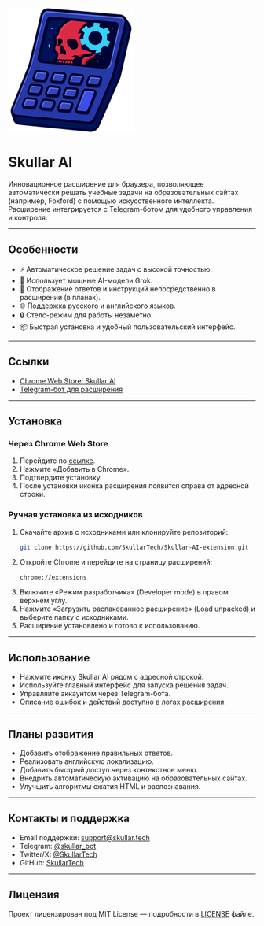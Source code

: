 ![Skullar AI Logo](icons/icon256.png)
# Skullar AI

Инновационное расширение для браузера, позволяющее автоматически решать учебные задачи на образовательных сайтах (например, Foxford) с помощью искусственного интеллекта. Расширение интегрируется с Telegram-ботом для удобного управления и контроля.

***

## Особенности

- ⚡ Автоматическое решение задач с высокой точностью.
- 🤖 Использует мощные AI-модели Grok.
- 🎯 Отображение ответов и инструкций непосредственно в расширении (в планах).
- 🌐 Поддержка русского и английского языков.
- 🔒 Стелс-режим для работы незаметно.
- 📦 Быстрая установка и удобный пользовательский интерфейс.

***

## Ссылки

- [Chrome Web Store: Skullar AI](https://chromewebstore.google.com/detail/cgemajmnolmflpkpdkoamgfepecnhkjk)
- [Telegram-бот для расширения](https://t.me/skullar_bot)

***

## Установка

### Через Chrome Web Store

1. Перейдите по [ссылке](https://chromewebstore.google.com/detail/cgemajmnolmflpkpdkoamgfepecnhkjk).  
2. Нажмите «Добавить в Chrome».  
3. Подтвердите установку.  
4. После установки иконка расширения появится справа от адресной строки.

### Ручная установка из исходников

1. Скачайте архив с исходниками или клонируйте репозиторий:  
   ```bash
   git clone https://github.com/SkullarTech/Skullar-AI-extension.git
   ```
2. Откройте Chrome и перейдите на страницу расширений:  
   ```
   chrome://extensions
   ```
3. Включите «Режим разработчика» (Developer mode) в правом верхнем углу.  
4. Нажмите «Загрузить распакованное расширение» (Load unpacked) и выберите папку с исходниками.  
5. Расширение установлено и готово к использованию.

***

## Использование

- Нажмите иконку Skullar AI рядом с адресной строкой.  
- Используйте главный интерфейс для запуска решения задач.  
- Управляйте аккаунтом через Telegram-бота.   
- Описание ошибок и действий доступно в логах расширения.

***

## Планы развития

- Добавить отображение правильных ответов.  
- Реализовать английскую локализацию.  
- Добавить быстрый доступ через контекстное меню.  
- Внедрить автоматическую активацию на образовательных сайтах.  
- Улучшить алгоритмы сжатия HTML и распознавания.

***

## Контакты и поддержка

- Email поддержки: support@skullar.tech  
- Telegram: [@skullar_bot](https://t.me/skullar_bot)  
- Twitter/X: [@SkullarTech](https://twitter.com/SkullarTech)  
- GitHub: [SkullarTech](https://github.com/SkullarTech)

***

## Лицензия

Проект лицензирован под MIT License — подробности в [LICENSE](LICENSE) файле.
